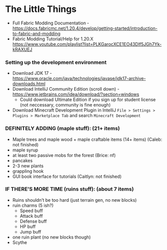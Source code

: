 # The Little Things
+ Full Fabric Modding Documentation - https://docs.fabricmc.net/1.20.4/develop/getting-started/introduction-to-fabric-and-modding
+ Fabric Modding Tutorial/Help for 1.20.X https://www.youtube.com/playlist?list=PLKGarocXCE1EO43Dlf5JGh7Yk-kRAXUEJ

### Setting up the development environment
+ Download JDK 17 - https://www.oracle.com/java/technologies/javase/jdk17-archive-downloads.html
+ Download IntelliJ Community Edition (scroll down) - https://www.jetbrains.com/idea/download/?section=windows
  + Could download Ultimate Edition if you sign up for student license (not neccessary, community is fine enough)
+ Download Minecraft Development Plugin in IntelliJ `File > Settings > Plugins > Marketplace Tab` and search `Minecraft Development`

### DEFINITELY ADDING (maple stuff): (21+ items)
- Maple trees and maple wood + maple craftable items (14+ items) (Caleb: not finished)
- maple syrup 
- at least two passive mobs for the forest (Brice: nf)
- pancakes
- 2-3 new plants 
- grappling hook 
- GUI book interface for tutorials (Caitlyn: not finished) 


### IF THERE’S MORE TIME (ruins stuff): (about 7 items) 
- Ruins shouldn’t be too hard (just terrain gen, no new blocks) 
- ruin charms (5 ish?)
   - Speed buff 
   - Attack buff 
   - Defense buff
   - HP buff
   - Jump buff
- one ruin plant (no new blocks though) 
- Scythe
